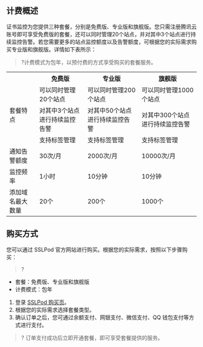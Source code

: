 ## 计费概述
证书监控为您提供三种套餐，分别是免费版、专业版和旗舰版。您只需注册腾讯云账号即可享受免费版的套餐，还可以同时管理20个站点，并对其中3个站点进行持续监控告警。若您需要更多的站点监控额度以及告警额度，可根据您的实际需求购买专业版和旗舰版。详情如下表所示：
>?计费模式为包年，以预付费的方式享受购买的套餐服务。
<table>
<tr>
<th></th>
<th>免费版</th>
<th>专业版</th>
<th>旗舰版</th>
</tr>
<tr>
<td rowspan="3">套餐特点</td>
<td>可以同时管理20个站点</td>
<td>可以同时管理200个站点</td>
<td>可以同时管理1000个站点</td>
</tr>
<tr>
<td>对其中3个站点进行持续监控告警</td>
<td>对其中50个站点进行持续监控告警</td>
<td>对其中300个站点进行持续监控告警</td>
</tr>
<tr>

<td>支持标签管理</td>
<td>支持标签管理</td>
<td>支持标签管理</td>
</tr>
<tr>
<td>通知告警额度</td>
<td>30次/月</td>
<td>2000次/月</td>
<td>10000次/月</td>
</tr>
<tr>
<td>监控频率</td>
<td>1小时</td>
<td>10分钟</td>
<td>10分钟</td>
</tr>
<tr>
<td>添加域名最大数量</td>
<td>20个</td>
<td>200个</td>
<td>1000个</td>
</tr>
</table>

## 购买方式
您可以通过 SSLPod 官方网站进行购买。根据您的实际需求，按照以下步骤购买：
>?
 - 套餐：免费版、专业版和旗舰版
 - 计费模式：包年
 
1. 登录 [SSLPod 购买页](https://buy.cloud.tencent.com/sslpod)。
2. 根据您的实际需求选择套餐类型。
3. 确认订单之后，您可通过余额支付、网银支付、微信支付、QQ 钱包支付等方式进行支付。
 >? 订单支付成功后立即开通套餐，即可享受套餐提供的服务。


